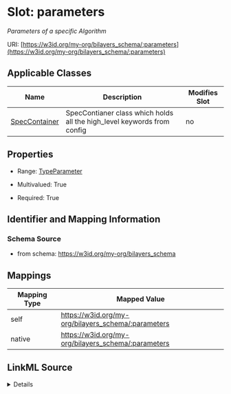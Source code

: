 

# Slot: parameters


_Parameters of a specific Algorithm_





URI: [https://w3id.org/my-org/bilayers_schema/:parameters](https://w3id.org/my-org/bilayers_schema/:parameters)



<!-- no inheritance hierarchy -->





## Applicable Classes

| Name | Description | Modifies Slot |
| --- | --- | --- |
| [SpecContainer](SpecContainer.md) | SpecContianer class which holds all the high_level keywords from config |  no  |







## Properties

* Range: [TypeParameter](TypeParameter.md)

* Multivalued: True

* Required: True





## Identifier and Mapping Information







### Schema Source


* from schema: https://w3id.org/my-org/bilayers_schema




## Mappings

| Mapping Type | Mapped Value |
| ---  | ---  |
| self | https://w3id.org/my-org/bilayers_schema/:parameters |
| native | https://w3id.org/my-org/bilayers_schema/:parameters |




## LinkML Source

<details>
```yaml
name: parameters
description: Parameters of a specific Algorithm
from_schema: https://w3id.org/my-org/bilayers_schema
rank: 1000
alias: parameters
domain_of:
- SpecContainer
range: TypeParameter
required: true
multivalued: true

```
</details>